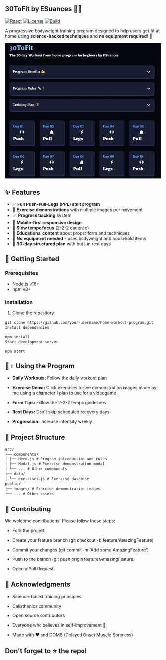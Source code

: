 ## 30ToFit by ESuances 💪✅

[![React](https://img.shields.io/badge/React-20232A?style=for-the-badge&logo=react&logoColor=61DAFB)](https://reactjs.org/)
[![License](https://img.shields.io/badge/License-MIT-blue?style=for-the-badge)]()
[![Build](https://img.shields.io/badge/Build-Passing-success?style=for-the-badge)]()

A progressive bodyweight training program designed to help users get fit at home using **science-backed techniques** and **no equipment required**! 💪

![Workout Program Preview](./public/images/page_preview.jpg)

## ✨ Features

- ✅ **Full Push-Pull-Legs (PPL) split program**
- 🎥 **Exercise demonstrations** with multiple images per movement
- 📈 **Progress tracking** system
- 📱 **Mobile-first responsive design**
- 🔄 **Slow tempo focus** (2-2-2 cadence)
- 🧠 **Educational content** about proper form and techniques
- 🚫 **No equipment needed** - uses bodyweight and household items
- 📅 **30-day structured plan** with built-in rest days

## 🚀 Getting Started

### Prerequisites

- Node.js v16+
- npm v8+

### Installation

1. Clone the repository

```
git clone https://github.com/your-username/home-workout-program.git
Install dependencies
```

```
npm install
Start development server
```

```
npm start
```

## 🏃♀️ Using the Program

- **Daily Workouts:** Follow the daily workout plan

- **Exercise Demo:** Click exercises to see demonstration images made by me using a character I plan to use for a videogame

- **Form Tips:** Follow the 2-2-2 tempo guidelines

- **Rest Days:** Don't skip scheduled recovery days

- **Progression:** Increase intensity weekly

## 🧩 Project Structure

```
src/
├── components/
│ ├── Hero.js # Program introduction and rules
│ ├── Modal.js # Exercise demonstration modal
│ └── ... # Other components
├── data/
│ └── exercises.js # Exercise database
public/
├── images/ # Exercise demonstration images
└── ... # Other assets
```

## 🤝 Contributing

We welcome contributions! Please follow these steps:

- Fork the project

- Create your feature branch (git checkout -b feature/AmazingFeature)

- Commit your changes (git commit -m 'Add some AmazingFeature')

- Push to the branch (git push origin feature/AmazingFeature)

- Open a Pull Request.

## 🙏 Acknowledgments

- Science-based training principles

- Calisthenics community

- Open source contributors

- Everyone who believes in self-improvement 💖

- Made with ❤️ and DOMS (Delayed Onset Muscle Soreness)

## Don't forget to ⭐ the repo!
